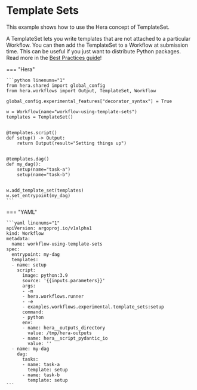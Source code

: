 # Template Sets



This example shows how to use the Hera concept of TemplateSet.

A TemplateSet lets you write templates that are not attached to a particular Workflow. You can then add the TemplateSet
to a Workflow at submission time. This can be useful if you just want to distribute Python packages. Read more in the
[Best Practices guide](../../../user-guides/best-practices.md)!


=== "Hera"

    ```python linenums="1"
    from hera.shared import global_config
    from hera.workflows import Output, TemplateSet, Workflow

    global_config.experimental_features["decorator_syntax"] = True

    w = Workflow(name="workflow-using-template-sets")
    templates = TemplateSet()


    @templates.script()
    def setup() -> Output:
        return Output(result="Setting things up")


    @templates.dag()
    def my_dag():
        setup(name="task-a")
        setup(name="task-b")


    w.add_template_set(templates)
    w.set_entrypoint(my_dag)
    ```

=== "YAML"

    ```yaml linenums="1"
    apiVersion: argoproj.io/v1alpha1
    kind: Workflow
    metadata:
      name: workflow-using-template-sets
    spec:
      entrypoint: my-dag
      templates:
      - name: setup
        script:
          image: python:3.9
          source: '{{inputs.parameters}}'
          args:
          - -m
          - hera.workflows.runner
          - -e
          - examples.workflows.experimental.template_sets:setup
          command:
          - python
          env:
          - name: hera__outputs_directory
            value: /tmp/hera-outputs
          - name: hera__script_pydantic_io
            value: ''
      - name: my-dag
        dag:
          tasks:
          - name: task-a
            template: setup
          - name: task-b
            template: setup
    ```

